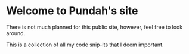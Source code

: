 # Welcome to Pundah's site

There is not much planned for this public site, however, feel free to look around.

This is a collection of all my code snip-its that I deem important.
